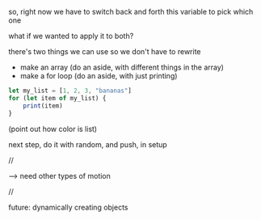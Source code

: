 

so, right now we have to switch back and forth this variable to pick which one

what if we wanted to apply it to both?

there's two things we can use so we don't have to rewrite

- make an array (do an aside, with different things in the array)
- make a for loop (do an aside, with just printing)
```js
let my_list = [1, 2, 3, "bananas"]
for (let item of my_list) {
    print(item)
}
```

(point out how color is list)


next step, do it with random, and push, in setup


//

--> need other types of motion


//

future: dynamically creating objects
